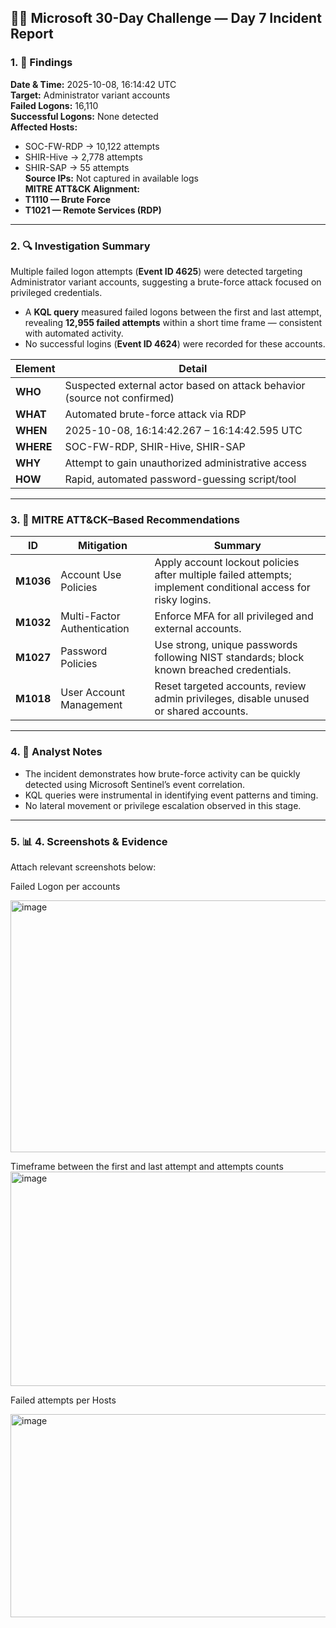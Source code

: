## 🕵️‍♂️ Microsoft 30-Day Challenge — Day 7 Incident Report

### 1. 🧩 Findings
**Date & Time:** 2025-10-08, 16:14:42 UTC  
**Target:** Administrator variant accounts  
**Failed Logons:** 16,110  
**Successful Logons:** None detected  
**Affected Hosts:**  
- SOC-FW-RDP → 10,122 attempts  
- SHIR-Hive → 2,778 attempts  
- SHIR-SAP → 55 attempts  
**Source IPs:** Not captured in available logs  
**MITRE ATT&CK Alignment:**  
- **T1110 — Brute Force**  
- **T1021 — Remote Services (RDP)**

---

### 2. 🔍 Investigation Summary
Multiple failed logon attempts (**Event ID 4625**) were detected targeting Administrator variant accounts, suggesting a brute-force attack focused on privileged credentials.

- A **KQL query** measured failed logons between the first and last attempt, revealing **12,955 failed attempts** within a short time frame — consistent with automated activity.  
- No successful logins (**Event ID 4624**) were recorded for these accounts.  

| Element | Detail |
|----------|---------|
| **WHO** | Suspected external actor based on attack behavior (source not confirmed) |
| **WHAT** | Automated brute-force attack via RDP |
| **WHEN** | 2025-10-08, 16:14:42.267 – 16:14:42.595 UTC |
| **WHERE** | SOC-FW-RDP, SHIR-Hive, SHIR-SAP |
| **WHY** | Attempt to gain unauthorized administrative access |
| **HOW** | Rapid, automated password-guessing script/tool |

---

### 3. 🧠 MITRE ATT&CK–Based Recommendations

| ID | Mitigation | Summary |
|----|-------------|---------|
| **M1036** | Account Use Policies | Apply account lockout policies after multiple failed attempts; implement conditional access for risky logins. |
| **M1032** | Multi-Factor Authentication | Enforce MFA for all privileged and external accounts. |
| **M1027** | Password Policies | Use strong, unique passwords following NIST standards; block known breached credentials. |
| **M1018** | User Account Management | Reset targeted accounts, review admin privileges, disable unused or shared accounts. |

---

### 4. 🧾 Analyst Notes
- The incident demonstrates how brute-force activity can be quickly detected using Microsoft Sentinel’s event correlation.  
- KQL queries were instrumental in identifying event patterns and timing.  
- No lateral movement or privilege escalation observed in this stage.

---

### 5. 📊 4. Screenshots & Evidence
Attach relevant screenshots below: 

Failed Logon per accounts

<img width="900" height="403" alt="image" src="https://github.com/user-attachments/assets/f8084244-af0a-42d5-836e-f16be813a6f3" />


Timeframe between the first and last attempt and attempts counts
<img width="934" height="343" alt="image" src="https://github.com/user-attachments/assets/47dc16f5-9708-4cb6-9c9e-1ceb7153cd0a" />


Failed attempts per Hosts 

<img width="900" height="325" alt="image" src="https://github.com/user-attachments/assets/28ee17c1-30cd-468f-9550-ccc526dce54c" />



